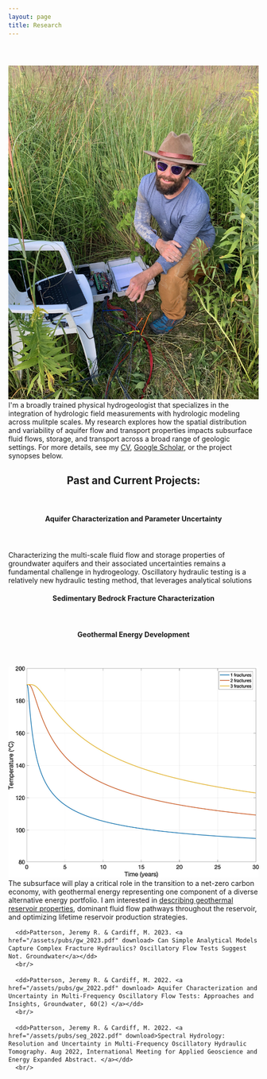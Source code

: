 ```yaml
---
layout: page
title: Research
---
```


<!-- Google tag (gtag.js) -->
<script async src="https://www.googletagmanager.com/gtag/js?id=G-QQLNFGW8CP"></script>
<script>
  window.dataLayer = window.dataLayer || [];
  function gtag(){dataLayer.push(arguments);}
  gtag('js', new Date());

  gtag('config', 'G-QQLNFGW8CP');
</script>

<!-- Post -->
<section class="post">
    <header class="major">

  </header>
      <!-- <span class="date"></span> -->
      <p><span class="image left"><img src="/assets/images/bio_pics/jpatt.jpg" alt="" /></span>
      I'm a broadly trained physical hydrogeologist that specializes in the integration of hydrologic field measurements with hydrologic modeling across mulitple scales. My research explores how the spatial distribution and variability of aquifer flow and transport properties impacts subsurface fluid flows, storage, and transport across a broad range of geologic settings. For more details, see my <a href="/assets/pubs/CV_Patterson_Jeremy.pdf">CV</a>, <a href="https://scholar.google.com/citations?user=qOKXiPkAAAAJ&hl=en&oi=ao">Google Scholar</a>, or the project synopses below.</p>
  <header>
  <h2>Past and Current Projects:</h2>
  </header>

  <header>
  <h4>Aquifer Characterization and Parameter Uncertainty</h4>
  </header>
  <p>Characterizing the multi-scale fluid flow and storage properties of groundwater aquifers and their associated uncertainties remains a fundamental challenge in hydrogeology. Oscillatory hydraulic testing is a relatively new hydraulic testing method, that leverages analytical solutions  </p>
    
  <header>
  <h4>Sedimentary Bedrock Fracture Characterization</h4>
  </header>

  <header>
  <h4>Geothermal Energy Development</h4>
  </header>
  <p><a href="/assets/pubs/geothermics_2020.pdf"><span class="image left"><img src="/assets/images/pub_figs/geothermics.jpg" alt="" /></span></a>
  The subsurface will play a critical role in the transition to a net-zero carbon economy, with geothermal energy representing one component of a diverse alternative energy portfolio. I am interested in <a href="/assets/pubs/tle_2017.pdf">describing geothermal reservoir properties</a>, dominant fluid flow pathways throughout the reservoir, and optimizing lifetime reservoir production strategies.</p>

      <dd>Patterson, Jeremy R. & Cardiff, M. 2023. <a href="/assets/pubs/gw_2023.pdf" download> Can Simple Analytical Models Capture Complex Fracture Hydraulics? Oscillatory Flow Tests Suggest Not. Groundwater</a></dd>
      <br/>

      <dd>Patterson, Jeremy R. & Cardiff, M. 2022. <a href="/assets/pubs/gw_2022.pdf" download> Aquifer Characterization and Uncertainty in Multi-Frequency Oscillatory Flow Tests: Approaches and Insights, Groundwater, 60(2) </a></dd>
      <br/>

      <dd>Patterson, Jeremy R. & Cardiff, M. 2022. <a href="/assets/pubs/seg_2022.pdf" download>Spectral Hydrology: Resolution and Uncertainty in Multi-Frequency Oscillatory Hydraulic Tomography. Aug 2022, International Meeting for Applied Geoscience and Energy Expanded Abstract. </a></dd>
      <br/>
      
</section>
